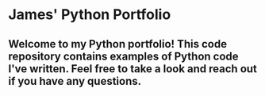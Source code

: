 # James' Python Portfolio

## Welcome to my Python portfolio! This code repository contains examples of Python code I've written. Feel free to take a look and reach out if you have any questions.
